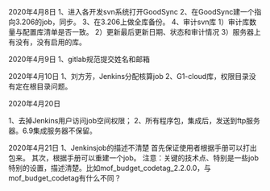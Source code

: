 
2020年4月8日
1、进入各开发svn系统打开GoodSync
2、在GoodSync建一个指向3.206的job，同步。
3、在3.206上做全库备份。
4、审计svn库
   1）审计库数量与配置库清单是否一致。
   2）更新最后更新日期、状态和审计情况
   3）服务器上有没有，没有启用的库。

2020年4月9日
1、gitlab规范提交姓名和邮箱


2020年4月10日
1、刘方芳，Jenkins分配核算job
2、G1-cloud库，权限目录没有定在根目录问题。


2020年4月20日

1、去掉Jenkins用户访问job空间权限；
2、所有程序包，集成后，发送到ftp服务器。6.9集成服务器不保留。

2020年4月21日
1、Jenkinsjob的描述不清楚
首先保证使用者根据手册可以打出包来。
其次，根据手册可以重建一个job。
注意：关键的技术点、特别是一些job特别的设置，描述清楚。比如mof_budget_codetag_2.2.0.0，与mof_budget_codetag有什么不同？
